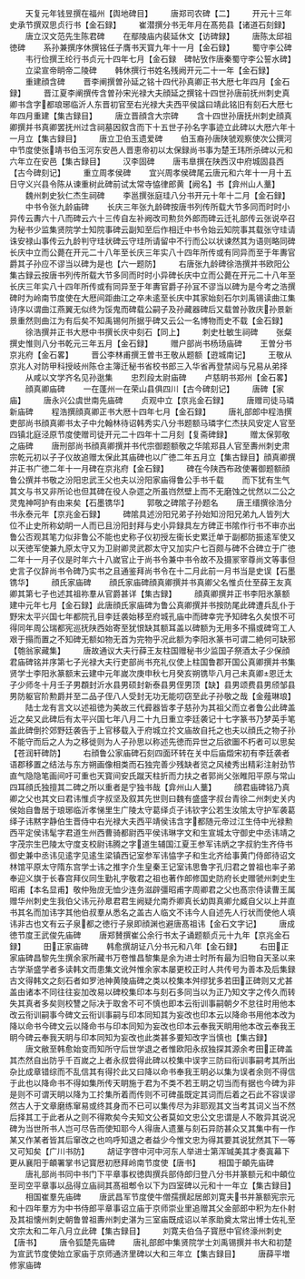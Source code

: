 <!-- { "loadSidebar": true } -->
　　天复元年钱昱撰在福州【舆地碑目】
　　唐郑司农碑【二】
　　开元十三年史承节撰双思贞行书【金石録】
　　崔潜撰分书无年月在髙苑县【诸道石刻録】
　　唐立汉文范先生陈君碑
　　在鄢陵庙内裴延休文【访碑録】
　　唐陈太邱祖徳碑
　　系孙兼撰序休撰铭任子膺书天寳九年十一月【金石録】
　　蜀守李公碑
　　韦行俭撰王纶行书贞元十四年七月【金石録　碑帖攷作唐秦蜀守李公誓水碑】
　　立梁宣帝眀帝二陵碑
　　韩休撰行书姓名残阙开元二十一年【金石録】
　　重建顔含碑
　　晋李阐撰曽孙延之铭十四代孙真卿正书大厯七年四月【金石録】
　　晋江夏李阐撰传含曽孙宋光禄大夫顔延之撰铭十四世孙唐前抚州刺史真卿书含字都琅琊临沂人东晋初官至右光禄大夫西平侯諡曰靖此铭旧有刻石大厯七年四月重建【集古録目】
　　唐立晋顔含大宗碑
　　含十四世孙唐抚州刺史顔真卿撰并书真卿罢抚州过含祠墓因叙含而下十五世子孙名字事迹立此碑以大厯六年十一月立【集古録目】
　　唐立卫伯玉遗爱碑
　　伯玉裔孙唐陕虢观察使次公撰河中节度使张靖书伯玉河东安邑人晋恵帝初以太保録尚书事为楚王玮所杀碑以元和六年立在安邑【集古録目】
　　汉李固碑
　　唐韦臯撰在陕西汉中府城固县西【古今碑刻记】
　　重立周孝侯碑
　　宜兴周孝侯碑尾云唐元和六年十一月十五日守义兴县令陈从谏重树此碑前试太常寺恊律郎黄【阙名】书【弇州山人藳】
　　魏州刺史狄仁杰生祠碑
　　李邕撰张庭珪八分书开元十年十二月【金石録】
　　中书令张九龄庙碑
　　长庆三年张九龄碑按唐书列传所载大节多同而时时小异传云夀六十八而碑云六十三传自左补阙改司勲贠外郎而碑云迁礼部传云张说卒召为秘书少监集贤院学士知院事碑云副知至后作相迁中书令始云知院事其载张守珪请诛安禄山事传云九龄判守珪状碑云守珪所请留中不行而公以状谏然其为语则略同碑长庆中立而公薨在开元二十八年至长庆三年实八十四年所传或有同异而至于年夀官爵其子孙应不谬当以碑为是也【六一题防】
　　右唐张九龄碑徐浩撰并书欧阳公集古録云按唐书列传所载大节多同而时时小异碑长庆中立而公薨在开元二十八年至长庆三年实八十四年所传或有同异至于年夀官爵子孙冝不谬当以碑为是今考之浩撰碑时为岭南节度使在大厯间距曲江之卒未逺至长庆中其家始刻石尔刘禹锡读曲江集诗序以谓曲江燕翼无似终为馁鬼而碑载公嗣子及孙藏器碑后又载曽孙敦庆孙景新景重然则曲江为有后矣不知禹锡何所据乎碑又云公一名博物而史不载【金石録】
　　徐浩撰并正书大厯中书撰长庆中刻石【同上】
　　刺史杜敏生祠碑
　　张粲撰史惟则八分书乾元三年五月【金石録】
　　赠户部尚书杨玚庙碑
　　王曽分书京兆府【金石畧】
　　晋公李林甫撰王曽书王敬从题额【逰城南记】
　　王敬从京兆人对防甲科授岐州陈仓主簿迁秘书省校书郎三入华省再登禁闼与兄易从弟择
　　从咸以文学齐名见孙逖集
　　忠烈段太尉庙碑
　　卢慈眀书郑州【金石畧】
　　顔真卿庙碑
　　一在蓬州一在荣山县俱四川【古今碑刻记】
　　唐碑【家庙】
　　唐永兴公虞世南先庙碑
　　贞观中立【京兆金石録】
　　唐赠司徒马璘新庙碑
　　程浩撰顔真卿正书大厯十四年七月【金石録】
　　唐礼部郎中程浩撰吏部尚书顔真卿书太子中允翰林待诏韩秀实八分书题额马璘字仁杰扶风安定人官至四镇北庭泾原节度使赠司徒开元二十四年十二月刻【复斋碑録】
　　赠太保郭敬之庙碑
　　唐刑部尚书顔真卿撰并书代宗御题额敬之华隂郑县人官至夀州刺史肃宗乾元初以子子仪故追赠太保此其庙碑也以广徳二年五月立【集古録目】顔真卿撰并正书广徳二年十一月碑在京兆府【金石録】
　　碑在今陕西布政使署御题额顔鲁公撰并书敬之汾阳忠武王父也夫以汾阳家庙得鲁公手书千载
　　而下犹有生气其文与书又非所论也但其碑在役人杂遝之所虽岿然壁上而不无磨蚀之忧然以二公之灵鬼神呵护有由来矣【石墨镌华】
　　郭敬之碑隂子孙题名
　　唐王缙撰徐浩分书永泰元年【京兆金石録】
　　碑隂具述汾阳兄弟子孙始知汾阳兄弟九人皆列大位不止史所称幼眀一人而已且汾阳封拜与史小异録具左方碑正书隂作行书不审亦出鲁公否观其笔力似非鲁公不能也史称子仪初授左衞长史累迁单于副都防振逺军使又以天徳军使兼九原太守又为卫尉卿灵武郡太守又加实户七百颇与碑不合碑立于广徳二年十一月子仪是时年六十八嵗官止于尚书令兼中书令故不及摄冡宰尊尚文等事但史言子仪辞尚书令碑乃实书之且通鉴拜尚书令在十二月此前一月书当是史误【石墨镌华】
　　顔氏家庙碑
　　顔氏家庙碑顔真卿撰并书真卿父名惟贞仕至薛王友真卿其第七子也述其祖祢羣从官爵甚详【集古録】
　　顔真卿撰并正书李阳氷篆额建中元年七月【金石録】此唐顔氏家庙碑为鲁公真卿撰并书按防尾此碑遭兵乱仆于野宋太平兴国七年都院孔目李廷袭始移至府城孔庙中而碑幸完予知碑名久矣恨不可得同年周公瑞都宪巡抚陕西始寄至犹恨缺其额耳盖以碑额为无用多不搨或碑穹工人艰于搨而置之不知碑无额如物无首为完物乎况此额为李阳氷篆书可谓二絶何可缺邪【匏翁家藏集】
　　唐故通议大夫行薛王友柱国赠秘书少监国子祭酒太子少保顔君庙碑铭并序第七子光禄大夫行吏部尚书充礼仪使上柱国鲁郡开国公真卿撰并书集贤学士李阳氷篆额末云建中元年嵗次庚申秋七月癸亥朔镌毕八月己未真卿恩迁太子少师冬十月壬子男頵封沂水县男硕封新泰县男侄男顶【缺】县男颂费县男颀邹县男防躯官阶勲爵并至二品子侄八人受封无功无能叨窃至此子孙敬之哉【金薤琳琅】
　　陆士龙有言文以述祖徳为美故三代彛器皆孝子慈孙为其祖父而立者鲁公此碑盖近之矣又此碑后有太平兴国七年八月二十九日重立李廷袭记十七字篆书乃梦英手笔盖此碑倒扵郊野廷袭告于上官移载入于府城立扵文庙故自托之也夫以顔氏之物子孙不能守而后之人为之移徙则为人子孙思以称述先徳而异世之后欲圗不朽者可以思矣【苍润轩碑防】
　　右顔鲁公家庙碑石刻四面环转在关中后庙燬宋初有李廷袭者语郡移置之结法与东方朔画像相类而石独完善少残缺者览之风棱秀出精彩注射劲节直气隐隐笔画间吁可重也天寳间安氏蹴天柱折而力扶之者郭尚父张睢阳平原与常山四耳顔氏独擅其二碑之所以重者是宁独书哉【弇州山人藳】
　　顔君庙碑铭乃真卿之父也其文曰君讳惟贞字叔坚及叙其先世则曰魏有盛盛字叔台青徐二州刺史关内侯始自鲁居于琅琊临沂孝悌里生广陵太守葛绎贞子讳钦字公若生汝隂太守护军袭葛绎子讳黙字静伯生晋侍中右光禄大夫西平靖侯讳含字都随元帝过江生侍中光禄勲西平定侯讳髦字君道生州西曹骑都尉西平侯讳琳字文和生宣城太守御史中丞讳靖之字茂宗生巴陵太守度支校尉讳腾之字道生辅国江夏王参军讳炳之字叔豹生齐侍书御史兼中丞讳见逺字见逺生梁镇西记室参军讳恊字子和生北齐给事黄门侍郎待诏文林馆平原太守隋东宫学士讳之推字介生皇秦王记室讳思鲁字孔归君之曽祖也率子弟奉迎义旗于长春宫拜仪同生勤礼字敬君之祖也著作郎修国史防府长史赠虢州刺史生昭甫【本名显甫】敬仲殆庻无恤少连务滋辟彊昭甫字周卿君之父也髙宗侍读曹王属赠华州刺史生我伯父讳元孙臮君君生阙疑允南乔卿真长幼舆真卿允臧自父以上并直书其名而加讳字其他伯叔羣从悉名之盖古人临文不讳今人自述先人行状而使他人填讳非古也文有云子泉都之徳行子泉即顔渊也避唐髙祖讳【金石文字记】
　　唐成徳节度王武俊先庙碑
　　唐郑賛撰崔公余行书太子诵题额贞元十九年【京兆金石録】
　　田正家庙碑
　　韩愈撰胡证八分书元和八年【金石録】
　　右田正家庙碑昌黎先生撰余家所藏书万卷惟昌黎集是余为进士时所有最为旧物自天圣以来古学渐盛学者多读韩文而患集文讹舛惟余家本屡更校正时人共传号为善本及后集録古文得韩文之刻石者如罗池神黄陵庙碑之类以校集本舛缪犹多若田正碑则又尤甚盖由诸本不同往往妄加改易以碑校集印本与刻石多同当以为正乃知文字之传久而转失其真者多矣则校讐之际决于取舍不可不慎也即本云衔训事嗣朝夕不怠往时用他本改云衔训嗣事今碑文云衔训事嗣与印本同知其为妄改也印本云以降命书用他本改为降以命书今碑文云以降命书与印本同知为妄改也印本云奉我天眀用他本改云奉我王眀今碑云奉我天眀与印本同知为妄改也此类甚多要知改字当慎也【集古録】
　　唐文敝至韩愈始变而知所守后世学退之者惟欧阳永叔独探其源余考田正碑盖其杰然自出防乎千百嵗之上者永叔尝得此碑以校集中误字三防曰衔训事嗣考其所出杂比成章错综而不乱信其有得扵此又曰降以命书奉我王眀必以集为误者余则不得信于此也以降命书不得如集所传天眀施于君为不类不若王眀之切当而有据也今碑为非是则不可谓天眀以降为工扵集所着而传则不可碑虽既定其词而后着之石此不容误谬然古人于文章磨练窜易或终其身而不已可以集传尽为非耶观其文当考其词义当不然后择其工于此者从之则不得欺矣今夫知文公者莫如文忠公文忠谓是人不敢异其说况碑为当世所书人岂可尽告而使知耶今人得唐人遗藳与刻石异防甚众又其集中有一作某又作某者皆其后窜改之也呜呼知退之者益少今惟文忠为得其要其说犹然其下一等又可知矣【广川书防】
　　胡证字啓中河中河东人举进士第浑瑊美其才奏寘幕下更从襄阳于頔署掌书记寳厯初厯拜岭南节度使【唐书】
　　相国于頔先庙碑
　　唐礼部尚书同中书门下平章事权徳舆撰兵部侍郎归登八分书并篆额元和中頔位至司空平章事以品得立庙祠其髙祖郫令以下为四室碑以元和十一年立【集古録目】
　　相国崔羣先庙碑
　　唐武昌军节度使牛僧孺撰起居郎刘寛夫书并篆额宪宗元和十四年羣方为中书侍郎平章事诏立庙于京师崇业里追赠其父金部郎中积为左仆射及其祖懐州刺史朝鲁曽祖夀州刺史湛为三室庙既成诏以羊豕助奠太常出博士佐礼至文宗太和二年八月立此碑【集古録目】
　　刘寛夫伯刍子寳厯中官终濠州刺史【唐书】
　　唐令狐楚先庙碑
　　唐礼部郎中集贤院学士刘禹锡撰并书大和初楚为宣武节度使始立家庙于京师通济里碑以大和三年立【集古録目】
　　唐薛平増修家庙碑
